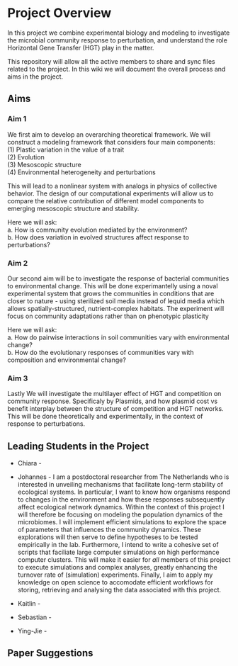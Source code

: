 # Project Overview

In this project we combine experimental biology and modeling to investigate the microbial community response to perturbation, and understand the role Horizontal Gene Transfer (HGT) play in the matter. 

This repository will allow all the active members to share and sync files related to the project. 
In this wiki we will document the overall process and aims in the project.


## Aims

### Aim 1
We first aim to develop an overarching theoretical framework. We will construct a modeling framework that considers four main components: \
(1) Plastic variation in the value of a trait \
(2) Evolution \
(3) Mesoscopic structure \
(4) Environmental heterogeneity and perturbations

This will lead to a nonlinear system with analogs in physics of collective behavior. The design of our computational experiments will allow us to compare the relative contribution of different model components to emerging mesoscopic structure and stability.

Here we will ask: \
a. How is community evolution mediated by the environment? \
b. How does variation in evolved structures affect response to perturbations?

### Aim 2
Our second aim will be to investigate the response of bacterial communities to environmental change. This will be done experimantelly using a noval experimental system that grows the communities in conditions that are closer to nature - using sterilized soil media instead of lequid media which allows spatially-structured, nutrient-complex habitats. The experiment will focus on community adaptations rather than on phenotypic plasticity

Here we will ask: \
a. How do pairwise interactions in soil communities vary with environmental change? \
b. How do the evolutionary responses of communities vary with composition and environmental change?


### Aim 3
Lastly We will investigate the multilayer effect of HGT and competition on community response. Specificaly by Plasmids, and how plasmid cost vs benefit interplay between the structure of competition and HGT networks. This will be done theoretically and experimentally, in the context of response to perturbations. 



## Leading Students in the Project

* Chiara -

* Johannes -
I am a postdoctoral researcher from The Netherlands who is interested in unveiling mechanisms that facilitate long-term stability of ecological systems.
In particular, I want to know how organisms respond to changes in the environment and how these responses subsequently affect ecological network dynamics.
Within the context of this project I will therefore be focusing on modeling the population dynamics of the microbiomes.
I will implement efficient simulations to explore the space of parameters that influences the community dynamics.
These explorations will then serve to define hypotheses to be tested empirically in the lab.
Furthermore, I intend to write a cohesive set of scripts that faciliate large computer simulations on high performance computer clusters.
This will make it easier for *all* members of this project to execute simulations and complex analyses, greatly enhancing the turnover rate of (simulation) experiments.
Finally, I aim to apply my knowledge on open science to accomodate efficient workflows for storing, retrieving and analysing the data associated with this project.


* Kaitlin -

* Sebastian - 

* Ying-Jie - 


## Paper Suggestions
